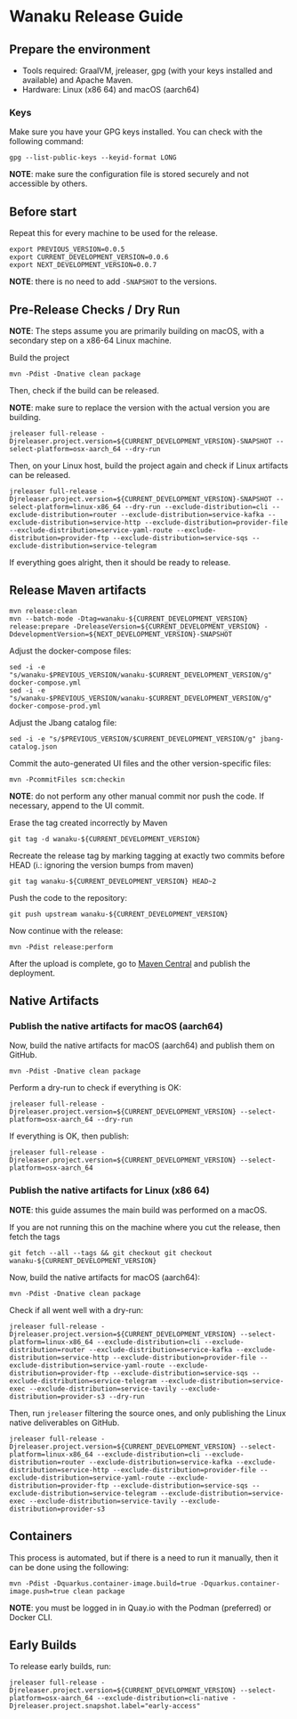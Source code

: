 # Wanaku Release Guide

## Prepare the environment 

* Tools required: GraalVM, jreleaser, gpg (with your keys installed and available) and Apache Maven.
* Hardware: Linux (x86 64) and macOS (aarch64)

### Keys 

Make sure you have your GPG keys installed. You can check with the following command:

```shell
gpg --list-public-keys --keyid-format LONG
```

**NOTE**: make sure the configuration file is stored securely and not accessible by others. 

## Before start 

Repeat this for every machine to be used for the release.

```shell
export PREVIOUS_VERSION=0.0.5
export CURRENT_DEVELOPMENT_VERSION=0.0.6
export NEXT_DEVELOPMENT_VERSION=0.0.7
```

**NOTE**: there is no need to add `-SNAPSHOT` to the versions.

## Pre-Release Checks / Dry Run 

**NOTE**: The steps assume you are primarily building on macOS, with a secondary step on a x86-64 Linux machine.

Build the project

```shell
mvn -Pdist -Dnative clean package
```

Then, check if the build can be released. 

**NOTE**: make sure to replace the version with the actual version you are building.

```shell
jreleaser full-release -Djreleaser.project.version=${CURRENT_DEVELOPMENT_VERSION}-SNAPSHOT --select-platform=osx-aarch_64 --dry-run
```

Then, on your Linux host, build the project again and check if Linux artifacts can be released.

```shell
jreleaser full-release -Djreleaser.project.version=${CURRENT_DEVELOPMENT_VERSION}-SNAPSHOT --select-platform=linux-x86_64 --dry-run --exclude-distribution=cli --exclude-distribution=router --exclude-distribution=service-kafka --exclude-distribution=service-http --exclude-distribution=provider-file --exclude-distribution=service-yaml-route --exclude-distribution=provider-ftp --exclude-distribution=service-sqs --exclude-distribution=service-telegram
```

If everything goes alright, then it should be ready to release.

## Release Maven artifacts

```shell
mvn release:clean
mvn --batch-mode -Dtag=wanaku-${CURRENT_DEVELOPMENT_VERSION} release:prepare -DreleaseVersion=${CURRENT_DEVELOPMENT_VERSION} -DdevelopmentVersion=${NEXT_DEVELOPMENT_VERSION}-SNAPSHOT
```

Adjust the docker-compose files:

```shell
sed -i -e "s/wanaku-$PREVIOUS_VERSION/wanaku-$CURRENT_DEVELOPMENT_VERSION/g" docker-compose.yml
sed -i -e "s/wanaku-$PREVIOUS_VERSION/wanaku-$CURRENT_DEVELOPMENT_VERSION/g" docker-compose-prod.yml
```

Adjust the Jbang catalog file: 

```shell
sed -i -e "s/$PREVIOUS_VERSION/$CURRENT_DEVELOPMENT_VERSION/g" jbang-catalog.json
```

Commit the auto-generated UI files and the other version-specific files:

```shell
mvn -PcommitFiles scm:checkin
```

**NOTE**: do not perform any other manual commit nor push the code. If necessary, append to the UI commit.

Erase the tag created incorrectly by Maven

```shell
git tag -d wanaku-${CURRENT_DEVELOPMENT_VERSION}
```

Recreate the release tag by marking tagging at exactly two commits before HEAD (i.: ignoring the version bumps from maven)

```shell
git tag wanaku-${CURRENT_DEVELOPMENT_VERSION} HEAD~2
```

Push the code to the repository:

```shell
git push upstream wanaku-${CURRENT_DEVELOPMENT_VERSION}
```

Now continue with the release:

```shell
mvn -Pdist release:perform
```

After the upload is complete, go to [Maven Central](https://central.sonatype.com/publishing/deployments) and publish the deployment.

## Native Artifacts

### Publish the native artifacts for macOS (aarch64)

Now, build the native artifacts for macOS (aarch64) and publish them on GitHub.

```shell
mvn -Pdist -Dnative clean package
```

Perform a dry-run to check if everything is OK:
```shell
jreleaser full-release -Djreleaser.project.version=${CURRENT_DEVELOPMENT_VERSION} --select-platform=osx-aarch_64 --dry-run
```

If everything is OK, then publish:

```shell
jreleaser full-release -Djreleaser.project.version=${CURRENT_DEVELOPMENT_VERSION} --select-platform=osx-aarch_64
```

### Publish the native artifacts for Linux (x86 64)

**NOTE**: this guide assumes the main build was performed on a macOS. 

If you are not running this on the machine where you cut the release, then fetch the tags

```shell
git fetch --all --tags && git checkout git checkout wanaku-${CURRENT_DEVELOPMENT_VERSION}
```

Now, build the native artifacts for macOS (aarch64):

```shell
mvn -Pdist -Dnative clean package
```

Check if all went well with a dry-run:

```shell
jreleaser full-release -Djreleaser.project.version=${CURRENT_DEVELOPMENT_VERSION} --select-platform=linux-x86_64 --exclude-distribution=cli --exclude-distribution=router --exclude-distribution=service-kafka --exclude-distribution=service-http --exclude-distribution=provider-file --exclude-distribution=service-yaml-route --exclude-distribution=provider-ftp --exclude-distribution=service-sqs --exclude-distribution=service-telegram --exclude-distribution=service-exec --exclude-distribution=service-tavily --exclude-distribution=provider-s3 --dry-run
```

Then, run `jreleaser` filtering the source ones, and only publishing the Linux native deliverables on GitHub.

```shell
jreleaser full-release -Djreleaser.project.version=${CURRENT_DEVELOPMENT_VERSION} --select-platform=linux-x86_64 --exclude-distribution=cli --exclude-distribution=router --exclude-distribution=service-kafka --exclude-distribution=service-http --exclude-distribution=provider-file --exclude-distribution=service-yaml-route --exclude-distribution=provider-ftp --exclude-distribution=service-sqs --exclude-distribution=service-telegram --exclude-distribution=service-exec --exclude-distribution=service-tavily --exclude-distribution=provider-s3
```

## Containers

This process is automated, but if there is a need to run it manually, then it can be done using the following:

```shell
mvn -Pdist -Dquarkus.container-image.build=true -Dquarkus.container-image.push=true clean package
```

**NOTE**: you must be logged in in Quay.io with the Podman (preferred) or Docker CLI.

## Early Builds

To release early builds, run: 

```shell
jreleaser full-release -Djreleaser.project.version=${CURRENT_DEVELOPMENT_VERSION} --select-platform=osx-aarch_64 --exclude-distribution=cli-native -Djreleaser.project.snapshot.label="early-access"
```